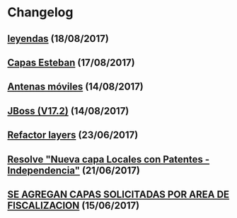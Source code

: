 # Changelog

## [leyendas](!8) (18/08/2017)

## [Capas Esteban](!7) (17/08/2017)

## [Antenas móviles](!6) (14/08/2017)

## [JBoss (V17.2)](!5) (14/08/2017)

## [Refactor layers](!4) (23/06/2017)

## [Resolve "Nueva capa Locales con Patentes - Independencia"](!2) (21/06/2017)

## [SE AGREGAN CAPAS SOLICITADAS POR AREA DE FISCALIZACION](!1) (15/06/2017)